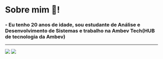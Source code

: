 
# Sobre mim 💬!
### - Eu tenho 20 anos de idade, sou estudante de Análise e Desenvolvimento de Sistemas e trabalho na Ambev Tech(HUB de tecnologia da Ambev)
<hr>
<div>
  <img heigth="180em" src="https://github-readme-stats.vercel.app/api?username=CarlosPires3b&theme=cobalt&show_icons=true" />
  <img heigth="180em" src="https://github-readme-stats.vercel.app/api/top-langs/?username=CarlosPires3b&layout=compact&langs_count=16&theme=cobalt" />
</div>


